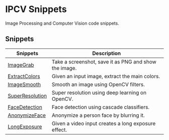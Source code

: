 # IPCV Snippets

Image Processing and Computer Vision code snippets.

## Snippets

| Snippets                                      | Description                                           |
|-----------------------------------------------|-------------------------------------------------------|
| [ImageGrab](./image_grab/main.py)             | Take a screenshot, save it as PNG and show the image. |
| [ExtractColors](./extract_colors/main.py)     | Given an input image, extract the main colors.        |
| [ImageSmooth](./image_smooth/main.py)         | Smooth an image using OpenCV filters.                 |
| [SuperResolution](./super_resolution/main.py) | Super resolution using deep learning on OpenCV.       |
| [FaceDetection](./face_detection/main.py)     | Face detection using cascade classifiers.             |
| [AnonymizeFace](./anonymize_face/main.py)     | Anonymize a person face by blurring it.               |
| [LongExposure](./long_exposure/main.py)       | Given a video input creates a long exposure effect.   |
